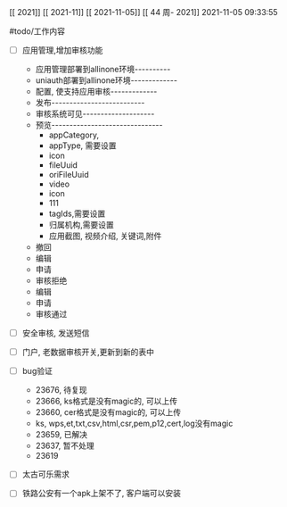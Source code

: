 [[ 2021]]
[[ 2021-11]]
[[ 2021-11-05]]
[[ 44 周- 2021]]
 2021-11-05 09:33:55
 
 
   #todo/工作内容
- [ ] 应用管理,增加审核功能
	- 应用管理部署到allinone环境----------
	- uniauth部署到allinone环境-------------
	- 配置, 使支持应用审核-------------
	- 发布--------------------------
	- 审核系统可见--------------------
	- 预览-------------------------------
		- appCategory, 
		- appType, 需要设置
		- icon
		- fileUuid
		- oriFileUuid
		- video
		- icon
		- 111
		- tagIds,需要设置
		- 归属机构,需要设置
		- 应用截图, 视频介绍, 关键词,附件
	- 撤回
	- 编辑
	- 申请
	- 审核拒绝
	- 编辑
	- 申请
	- 审核通过
- [ ] 安全审核, 发送短信
- [ ] 门户, 老数据审核开关,更新到新的表中
- [ ] bug验证
	- 23676, 待复现
	- 23666, ks格式是没有magic的, 可以上传
	- 23660, cer格式是没有magic的, 可以上传
	- ks, wps,et,txt,csv,html,csr,pem,p12,cert,log没有magic
	- 23659, 已解决
	- 23637, 暂不处理
	- 23619
- [ ] 太古可乐需求
- [ ] 铁路公安有一个apk上架不了, 客户端可以安装

